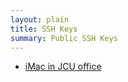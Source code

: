 ```yaml
---
layout: plain
title: SSH Keys
summary: Public SSH Keys
---
```


- [iMac in JCU office](jcuimac_id_rsa.pub)